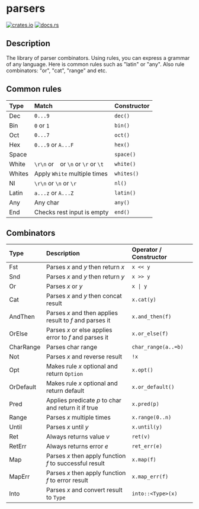 # parsers

[![crates.io](https://img.shields.io/crates/v/parsers.svg)](https://crates.io/crates/parsers)
[![docs.rs](https://docs.rs/parsers/badge.svg)](https://docs.rs/parsers/latest/parsers/)

## Description
The library of parser combinators.
Using rules, you can express a grammar of any language.
Here is common rules such as "latin" or "any". Also rule combinators: "or", "cat", "range" and etc.

## Common rules
| Type   | Match                                 | Constructor |
|:-------|:--------------------------------------|:------------|
| Dec    | `0...9`                               | `dec()`     |
| Bin    | `0` or `1`                            | `bin()`     |
| Oct    | `0...7`                               | `oct()`     |
| Hex    | `0...9` or `A...F`                    | `hex()`     |
| Space  | ` `                                   | `space()`   |
| White  | `\r\n` or ` ` or `\n` or `\r` or `\t` | `white()`   |
| Whites | Apply `White` multiple times          | `whites()`  |
| Nl     | `\r\n` or `\n` or `\r`                | `nl()`      |
| Latin  | `a...z` or `A...Z`                    | `latin()`   |
| Any    | Any char                              | `any()`     |
| End    | Checks rest input is empty            | `end()`     |

## Combinators
| Type      | Description                                             | Operator / Constructor  |
|:----------|:--------------------------------------------------------|:------------------------|
| Fst       | Parses *x* and *y* then return *x*                      | `x << y`                |
| Snd       | Parses *x* and *y* then return *y*                      | `x >> y`                |
| Or        | Parses *x* or *y*                                       | <code>x &#124; y</code> |
| Cat       | Parses *x* and *y* then concat result                   | `x.cat(y)`              |
| AndThen   | Parses *x* and then applies result to *f* and parses it | `x.and_then(f)`         |
| OrElse    | Parses *x* or else applies error to *f* and parses it   | `x.or_else(f)`          |
| CharRange | Parses char range                                       | `char_range(a..=b)`     |
| Not       | Parses *x* and reverse result                           | `!x`                    |
| Opt       | Makes rule *x* optional and return `Option`             | `x.opt()`               |
| OrDefault | Makes rule *x* optional and return default              | `x.or_default()`        |
| Pred      | Applies predicate *p* to char and return it if true     | `x.pred(p)`             |
| Range     | Parses *x* multiple times                               | `x.range(0..n)`         |
| Until     | Parses *x* until *y*                                    | `x.until(y)`            |
| Ret       | Always returns value *v*                                | `ret(v)`                |
| RetErr    | Always returns error *e*                                | `ret_err(e)`            |
| Map       | Parses *x* then apply function *f* to successful result | `x.map(f)`              |
| MapErr    | Parses *x* then apply function *f* to error result      | `x.map_err(f)`          |
| Into      | Parses *x* and convert result to `Type`                 | `into::<Type>(x)`       |
